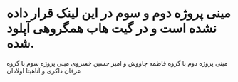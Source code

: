 # مینی پروژه دوم و سوم در این لینک قرار داده نشده است و در گیت هاب همگروهی آپلود شده.
مینی پروژه دوم با گروه فاطمه چاووش و امیر حسین خسروی
مینی پروژه سوم با گروه عرفان ذاکری و آناهیتا اولادان
